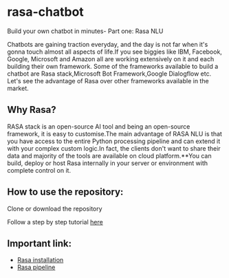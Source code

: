 # rasa-chatbot
Build your own chatbot in minutes- Part one: Rasa NLU

Chatbots are gaining traction everyday, and the day is not far when it's gonna touch almost all aspects of life.If you see biggies like IBM, Facebook, Google, Microsoft and Amazon all are working extensively on it and each building their own framework.
Some of the frameworks available to build a chatbot are Rasa stack,Microsoft Bot Framework,Google Dialogflow etc. Let's see the advantage of Rasa over other frameworks available in the market.

## Why Rasa?
RASA stack is an open-source AI tool and being an open-source framework, it is easy to customise.The main advantage of RASA NLU is that you have access to the entire Python processing pipeline and can extend it with your complex custom logic.In fact, the clients don't want to share their data and majority of the tools are available on cloud platform.**You can build, deploy or host Rasa internally in your server or environment with complete control on it.

## How to use the repository:
Clone or download the repository

Follow a step by step tutorial [here](https://medium.com/@vaishnavikodai/build-your-own-conversational-chatbot-in-minutes-part-one-rasa-nlu-13df39601032)

## Important link:
- [Rasa installation ](https://rasa.com/docs/rasa/user-guide/installation/) 
- [Rasa pipeline](https://rasa.com/docs/rasa/nlu/choosing-a-pipeline/)
